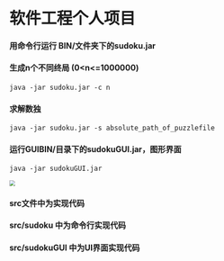 # 软件工程个人项目
#### 用命令行运行 BIN/文件夹下的sudoku.jar

#### 生成n个不同终局 (0<n<=1000000)

```
java -jar sudoku.jar -c n
```

#### 求解数独

```
java -jar sudoku.jar -s absolute_path_of_puzzlefile
```

#### 运行GUIBIN/目录下的sudokuGUI.jar，图形界面

```
java -jar sudokuGUI.jar
```

<img src="D:\Learn\Third\software Engineering\commit_edition\UI.png" style="zoom:60%;" />

#### src文件中为实现代码

#### src/sudoku 中为命令行实现代码

#### src/sudokuGUI 中为UI界面实现代码